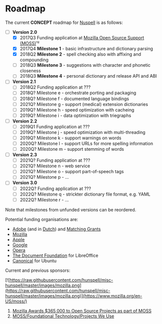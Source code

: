 # Roadmap

The current **CONCEPT** roadmap for [Nuspell](https://en.wikipedia.org/wiki/Hunspell) is as follows:

* [ ] **Version 2.0**
    * [x] 2017Q3 Funding application at [Mozilla Open Source Support (MOSS)](https://www.mozilla.org/en-US/moss/)¹²
    * [x] 2017Q4 **Milestone 1** - basic infrastructure and dictionary parsing
    * [x] 2018Q2 **Milestone 2** - spell checking also with affixing and compounding
    * [ ] 2018Q3 **Milestone 3** - suggestions with character and phonetic closeness
    * [ ] 2018Q3 **Milestone 4** - personal dictionary and release API and ABI
* [ ] **Version 2.1**
    * [ ] 2018Q2 Funding application at ???
    * [ ] 2018Q? Milestone e - orchestrate porting and packaging
    * [ ] 2018Q? Milestone f - documented language bindings
    * [ ] 2021Q? Milestone g - support (medical) extension dictionaries
    * [ ] 2019Q? Milestone h - speed optimization with cacheing
    * [ ] 2019Q? Milestone i - data optimization with triegraphs
* [ ] **Version 2.2**
    * [ ] 2019Q1 Funding application at ???
    * [ ] 2019Q? Milestone j - speed optimization with multi-threading
    * [ ] 2019Q? Milestone k - support warnings on words
    * [ ] 2020Q? Milestone l - support URLs for more spelling information
    * [ ] 2020Q? Milestone m - support stemming of words
* [ ] **Version 2.3**
    * [ ] 2021Q? Funding application at ???
    * [ ] 2021Q? Milestone n - web service
    * [ ] 2021Q? Milestone o - support part-of-speech tags
    * [ ] 2021Q? Milestone p - ...
* [ ] **Version 3.0**
    * [ ] 2022Q? Funding application at ???
    * [ ] 2022Q? Milestone q - strickter dictionary file format, e.g. YAML
    * [ ] 2022Q? Milestone r - ...

Note that milestones from unfunded versions can be reordered.

Potential funding organisations are:
* [Adobe](https://www.adobe.com/about-adobe/sponsorship.html) (and in [Dutch](https://www.adobe.com/about-adobe/sponsorship.html)) and [Matching Grants](https://www.adobe.com/corporate-responsibility/community/matching-grants.html)
* [Mozilla](https://wiki.mozilla.org/MOSS)
* [Apple](https://developer.apple.com/)
* [Google](https://opensource.google.com/docs/growing/funding/)
* [Opera](https://www.operasoftware.com/press/contact)
* [The Document Foundation](https://www.documentfoundation.org/contacts/get-in-touch/) for LibreOffice
* [Canonical](https://community.ubuntu.com/t/ubuntu-donations-funding/29) for Ubuntu

Current and previous sponsors:

[![https://raw.githubusercontent.com/hunspell/misc-hunspell/master/images/mozilla.png](https://raw.githubusercontent.com/hunspell/misc-hunspell/master/images/mozilla.png)](https://www.mozilla.org/en-US/moss/)

1. [Mozilla Awards $365,000 to Open Source Projects as part of MOSS](https://blog.mozilla.org/blog/2017/04/10/mozilla-awards-365000-to-open-source-projects-as-part-of-moss/)
2. [MOSS/Foundational Technology/Projects We Use](https://wiki.mozilla.org/MOSS/Foundational_Technology/Projects_We_Use)
